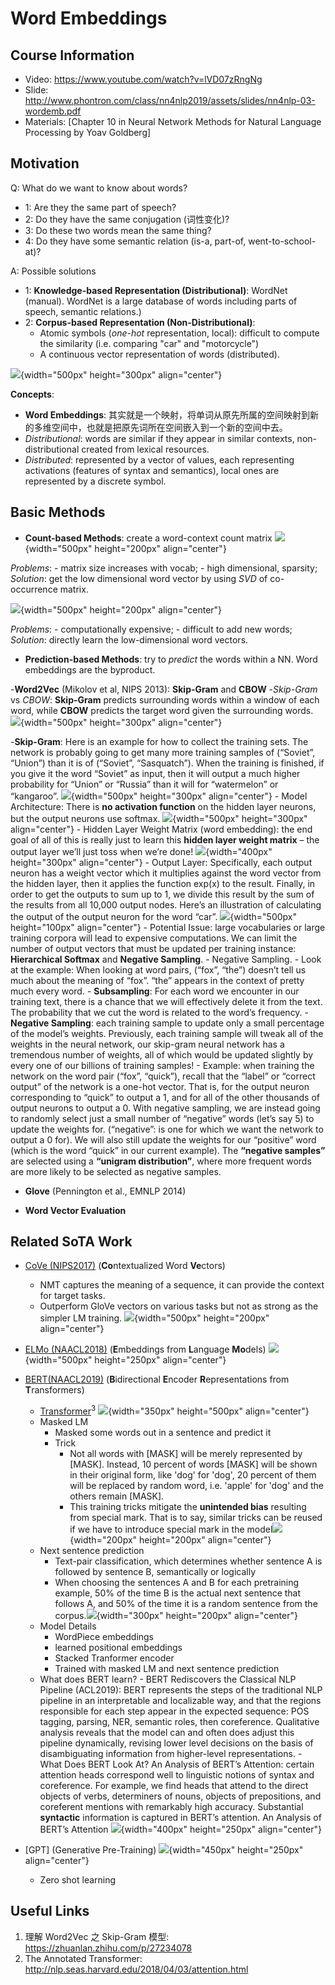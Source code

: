# Word Embeddings
## Course Information
- Video: https://www.youtube.com/watch?v=lVD07zRngNg
- Slide: http://www.phontron.com/class/nn4nlp2019/assets/slides/nn4nlp-03-wordemb.pdf
- Materials: [Chapter 10 in Neural Network Methods for Natural Language Processing by Yoav Goldberg]

## Motivation
Q: What do we want to know about words?

- 1: Are they the same part of speech? 
- 2: Do they have the same conjugation (词性变化)?
- 3: Do these two words mean the same thing?
- 4: Do they have some semantic relation (is-a, part-of, went-to-school-at)?

A:  Possible solutions

- 1: **Knowledge-based Representation (Distributional)**: WordNet (manual). WordNet is a large database of words including parts of speech, semantic relations.)
- 2: **Corpus-based Representation (Non-Distributional)**: 
    - Atomic symbols (*one-hot* representation, local): difficult to compute the similarity (i.e. comparing "car" and "motorcycle")
    - A continuous vector representation of words (distributed).

![](./figs/female_king.png){width="500px" height="300px" align="center"}

**Concepts**:
- **Word Embeddings**: 其实就是一个映射，将单词从原先所属的空间映射到新的多维空间中，也就是把原先词所在空间嵌入到一个新的空间中去。
- *Distributional*: words are similar if they appear in similar contexts, non-distributional created from lexical resources.
- *Distributed*: represented by a vector of values, each representing activations (features of syntax and semantics), local ones are represented by a discrete symbol.

## Basic Methods
- **Count-based Methods**: create a word-context count matrix
![](./figs/count_based1.png){width="500px" height="200px" align="center"}

*Problems*:
	- matrix size increases with vocab;
	- high dimensional, sparsity;
*Solution*: get the low dimensional word vector by using *SVD* of co-occurrence matrix.

![](./figs/count_based2.png){width="500px" height="200px" align="center"}

*Problems*:
	- computationally expensive;
	- difficult to add new words;
*Solution*: directly learn the low-dimensional word vectors.

- **Prediction-based Methods**: try to *predict* the words within a NN. Word embeddings are the byproduct.

-**Word2Vec** (Mikolov et al, NIPS 2013): **Skip-Gram** and **CBOW**
	-*Skip-Gram* vs *CBOW*: **Skip-Gram** predicts surrounding words within a window of each word, while **CBOW** predicts the target word given the surrounding words.
![](./figs/word2vec.jpg){width="500px" height="300px" align="center"}
	
-**Skip-Gram**: Here is an example for how to collect the training sets. The network is probably going to get many more training samples of (“Soviet”, “Union”) than it is of (“Soviet”, “Sasquatch”). When the training is finished, if you give it the word “Soviet” as input, then it will output a much higher probability for “Union” or “Russia” than it will for “watermelon” or “kangaroo”.
![](./figs/running_example.jpg){width="500px" height="300px" align="center"}
	- Model Architecture: There is **no activation function** on the hidden layer neurons, but the output neurons use softmax. 
	![](./figs/arch.png){width="500px" height="300px" align="center"}
	- Hidden Layer Weight Matrix (word embedding): the end goal of all of this is really just to learn this **hidden layer weight matrix** – the output layer we’ll just toss when we’re done!
	![](./figs/hidden_layer.jpg){width="400px" height="300px" align="center"}
	- Output Layer: Specifically, each output neuron has a weight vector which it multiplies against the word vector from the hidden layer, then it applies the function exp(x) to the result. Finally, in order to get the outputs to sum up to 1, we divide this result by the sum of the results from all 10,000 output nodes. Here’s an illustration of calculating the output of the output neuron for the word “car”.
	![](./figs/output_layer.jpg){width="500px" height="100px" align="center"}
	- Potential Issue: large vocabularies or large training corpora will lead to expensive computations. We can limit the number of output vectors that must be updated per training instance: **Hierarchical Softmax** and **Negative Sampling**.
	- Negative Sampling.
		- Look at the example: When looking at word pairs, (“fox”, “the”) doesn’t tell us much about the meaning of “fox”. “the” appears in the context of pretty much every word.
		- **Subsampling**: For each word we encounter in our training text, there is a chance that we will effectively delete it from the text. The probability that we cut the word is related to the word’s frequency.
		- **Negative Sampling**: each training sample to update only a small percentage of the model’s weights. Previously, each training sample will tweak all of the weights in the neural network, our skip-gram neural network has a tremendous number of weights, all of which would be updated slightly by every one of our billions of training samples! 
		- Example: when training the network on the word pair (“fox”, “quick”), recall that the “label” or “correct output” of the network is a one-hot vector. That is, for the output neuron corresponding to “quick” to output a 1, and for all of the other thousands of output neurons to output a 0.  With negative sampling, we are instead going to randomly select just a small number of “negative” words (let’s say 5) to update the weights for. (“negative”: is one for which we want the network to output a 0 for). We will also still update the weights for our “positive” word (which is the word “quick” in our current example). The **“negative samples”** are selected using a **“unigram distribution”**, where more frequent words are more likely to be selected as negative samples.


- **Glove** (Pennington et al., EMNLP 2014)


- **Word  Vector Evaluation**




## Related SoTA Work
- [CoVe (NIPS2017)](https://arxiv.org/pdf/1708.00107.pdf) (**Co**ntextualized Word **Ve**ctors)
    - NMT captures the meaning of a sequence, it can provide the context for target tasks.
    - Outperform GloVe vectors on various tasks but not as strong as the simpler LM training.
![](./figs/CoVe.png){width="500px" height="200px" align="center"}

- [ELMo (NAACL2018)](https://aclweb.org/anthology/N18-1202) (**E**mbeddings from **L**anguage **Mo**dels)
![](./figs/elmo.png){width="500px" height="250px" align="center"}
        
- [BERT(NAACL2019)](https://arxiv.org/pdf/1810.04805.pdf) (**B**idirectional **E**ncoder **R**epresentations from **T**ransformers)
    - [Transformer](https://papers.nips.cc/paper/7181-attention-is-all-you-need.pdf)<sup>3</sup>
    ![](./figs/transformer.png){width="350px" height="500px" align="center"}
    - Masked LM
        - Masked some words out in a sentence and predict it
        - Trick
            - Not all words with [MASK] will be merely represented by [MASK]. Instead, 10 percent of words [MASK] will be shown in their original form, like 'dog' for 'dog', 20 percent of them will be replaced by random word, i.e. 'apple' for 'dog' and the others remain [MASK]. 
            - This training tricks mitigate the **unintended bias** resulting from special mark. That is to say, similar tricks can be reused if we have to introduce special mark in the model![](./figs/bert1.png){width="200px" height="200px" align="center"}
    - Next sentence prediction
        - Text-pair classification, which determines whether sentence A is followed by sentence B, semantically or logically
        - When choosing the sentences A and B for each pretraining example, 50% of the time B is the actual next sentence that follows A, and 50% of the time it is a random sentence from the corpus.![](./figs/bert2.png){width="300px" height="200px" align="center"}
    - Model Details
        - WordPiece embeddings
        - learned positional embeddings
        - Stacked Tranformer encoder
        - Trained with masked LM and next sentence prediction
    - What does BERT learn?
            - BERT Rediscovers the Classical NLP Pipeline (ACL2019): BERT represents the steps of the traditional NLP pipeline in an interpretable and localizable way, and that the regions responsible for each step appear in the expected sequence: POS tagging, parsing, NER, semantic roles, then coreference. Qualitative analysis reveals that the model can and often does adjust this pipeline dynamically, revising lower level decisions on the basis of disambiguating information from higher-level representations.
            - What Does BERT Look At? An Analysis of BERT’s Attention: certain attention heads correspond well to linguistic notions of syntax and coreference. For example, we find heads that attend to the direct objects of verbs, determiners of nouns, objects of prepositions, and coreferent mentions with remarkably high accuracy. Substantial **syntactic** information is captured in BERT’s attention.
An Analysis of BERT’s Attention
     ![](./figs/learn.png){width="400px" height="250px" align="center"}
        
 - [GPT] (Generative Pre-Training)
 ![](./figs/GPT.png){width="450px" height="250px" align="center"}
     - Zero shot learning


## Useful Links
1. 理解 Word2Vec 之 Skip-Gram 模型: https://zhuanlan.zhihu.com/p/27234078
2. The Annotated Transformer: http://nlp.seas.harvard.edu/2018/04/03/attention.html


